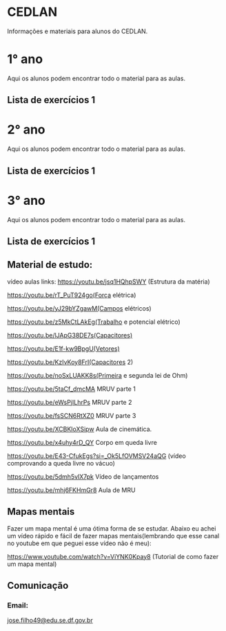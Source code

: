 # CEDLAN
Informações e materiais para alunos do CEDLAN.
# 1° ano
Aqui os alunos podem encontrar todo o material para as aulas.

## Lista de exercícios 1







# 2° ano
Aqui os alunos podem encontrar todo o material para as aulas.

## Lista de exercícios 1










# 3° ano
Aqui os alunos podem encontrar todo o material para as aulas.

## Lista de exercícios 1

## Material de estudo:
vídeo aulas links:
https://youtu.be/jsq1HQhpSWY (Estrutura da matéria)

https://youtu.be/rT_PuT924go(Força elétrica)

https://youtu.be/yJ29bYZgawM(Campos elétricos)

https://youtu.be/z5MkCtLAkEg(Trabalho e potencial elétrico)

https://youtu.be/lJApG38DE7s(Capacitores)

https://youtu.be/E1f-kw9BpgU(Vetores)

https://youtu.be/KzIvKoy8FrI(Capacitores 2)

https://youtu.be/noSxLUAKK8s(Primeira e segunda lei de Ohm)

https://youtu.be/5taCf_dmcMA MRUV parte 1

https://youtu.be/eWsPjILhrPs MRUV parte 2

https://youtu.be/fsSCN6RtXZ0 MRUV parte 3

https://youtu.be/XCBKIoXSipw Aula de cinemática.

https://youtu.be/x4uhy4rD_QY Corpo em queda livre

https://youtu.be/E43-CfukEgs?si=_Ok5LfOVMSV24aQG (vídeo comprovando a queda livre no vácuo)

https://youtu.be/5dmh5vlX7pk Vídeo de lançamentos

https://youtu.be/mhj6FKHmGr8 Aula de MRU
## Mapas mentais

Fazer um mapa mental é uma ótima forma de se estudar. Abaixo eu achei um vídeo rápido e fácil de fazer mapas mentais(lembrando que esse canal no youtube em que peguei esse vídeo não é meu):

https://www.youtube.com/watch?v=ViYNK0Kpay8 (Tutorial de como fazer um mapa mental)


## Comunicação 
### Email:
jose.filho49@edu.se.df.gov.br

